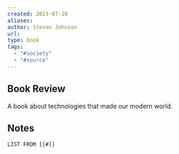 ```yaml
---
created: 2023-07-10
aliases: 
author: Steven Johnson
url: 
type: book
tags:
  - "#society"
  - "#source"
---
```


## Book Review

A book about technologies that made our modern world.

## Notes
```dataview
LIST FROM [[#]]
```